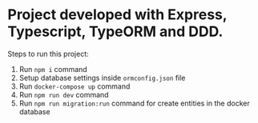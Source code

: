 # Project developed with Express, Typescript, TypeORM and DDD.

Steps to run this project:

1. Run `npm i` command
2. Setup database settings inside `ormconfig.json` file
3. Run `docker-compose up` command
4. Run `npm run dev` command
5. Run `npm run migration:run` command for create entities in the docker database
